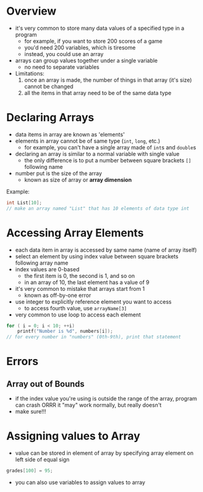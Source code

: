 # Overview
- it's very common to store many data values of a specified type in a program
    - for example, if you want to store 200 scores of a game
    - you'd need 200 variables, which is tiresome
    - instead, you could use an array
- arrays can group values together under a single variable
    - no need to separate variables
- Limitations:
    1. once an array is made, the number of things in that array (it's size) cannot be changed
    2. all the items in that array need to be of the same data type
# Declaring Arrays
- data items in array are known as 'elements'
- elements in array cannot be of same type (`int`, `long`, etc.)
    - for example, you can't have a single array made of `int`s and `double`s
- declaring an array is similar to a normal variable with single value
    - the only difference is to put a number between square brackets `[]` following name
- number put is the size of the array
    - known as size of array or **array dimension**

Example:
```c
int List[10];
// make an array named "List" that has 10 elements of data type int
```

# Accessing Array Elements
- each data item in array is accessed by same name (name of array itself)
- select an element by using index value between square brackets following array name
- index values are 0-based
    - the first item is 0, the second is 1, and so on
    - in an array of 10, the last element has a value of 9
- it's very common to mistake that arrays start from 1
    - known as off-by-one error
- use integer to explicitly reference element you want to access
    - to access fourth value, use `arrayName[3]`
- very common to use loop to access each element
```c
for ( i = 0; i < 10; ++i)
    printf("Number is %d", numbers[i]);
// for every number in "numbers" (0th-9th), print that statement
```

# Errors
## Array out of Bounds
- if the index value you're using is outside the range of the array, program can crash ORRR it "may" work normally, but really doesn't
- make sure!!!

# Assigning values to Array
- value can be stored in element of array by specifying array element on left side of equal sign
```c
grades[100] = 95;
```
- you can also use variables to assign values to array
